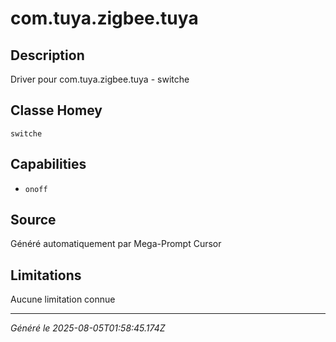 # com.tuya.zigbee.tuya

## Description
Driver pour com.tuya.zigbee.tuya - switche

## Classe Homey
`switche`

## Capabilities
- `onoff`

## Source
Généré automatiquement par Mega-Prompt Cursor

## Limitations
Aucune limitation connue

---
*Généré le 2025-08-05T01:58:45.174Z*
